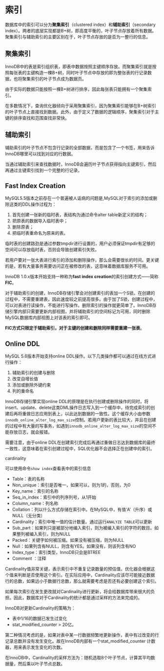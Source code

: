 # 索引

数据库中的索引可以分为**聚集索引**（clustered index）和**辅助索引**（secondary index）。两者的底层实现都是B+树，即高度平衡的，叶子节点存放着所有数据。聚集索引与辅助索引的主要区别在于，叶子节点存放的是否为一整行的信息。

## 聚集索引

InnoDB中的表是索引组织表，即表中数据按照主键顺序存放。而聚集索引就是按照每张表的主键构造一棵B+树，同时叶子节点中存放的即为整张表的行记录数据，也将聚集索引的叶子节点成为数据页。

由于实际的数据只能按照一棵B+树进行排序，因此每张表只能拥有一个聚集索引。

在多数情况下，查询优化器倾向于采用聚集索引，因为聚集索引能够在B+树索引的叶子节点上直接找到数据。此外，由于定义了数据的逻辑顺序，聚集索引对于主键的排序查找和范围查找非常快。

## 辅助索引

辅助索引的叶子节点不包含行记录的全部数据，而是包含了一个书签，用来告诉InnoDB哪里可以找到对应的行数据。

当通过辅助索引来查找数据时，InnoDB会遍历叶子节点获得指向主键索引，然后再通过主键索引找到一个完整的行记录。

## Fast Index Creation

MySQL5.5版本之前存在一个普遍被人诟病的问题是,MySQL对于索引的添加或删除这类的DDL操作过程为：

1. 首先创建一张新的临时表，表结构为通过命令alter table新定义的结构；
2. 把原表的数据导入临时表中；
3. 删除原表；
4. 把临时表重命名为原来的表。

临时表的创建路劲是通过参数tmpdir进行设置的，用户必须保证tmpdir有足够的空间可以存放临时表，否则会导致创建索引失败。

若用户要对一张大表进行索引的添加和删除操作，那么会需要很长的时间。更关键的是，若有大量事务需要访问正在被修改的表，这意味着数据库服务不可用。

InnoDB 1.0.x版本开始支持一种称为**fast index creation**的索引创建方式——简称**FIC**。

对于辅助索引的创建，InnoDB存储引擎会对创建索引的表加一个S锁。在创建的过程中，不需要重建表，因此速度较之前提高很多。由于加了S锁，创建过程中，可以对表进行读操作，不能进行写操作。删除索引的操作就更简单了。InnoDB存储引擎内部只需要更新内部视图，并将辅助索引的空间标记为可用，同时删除MySQL数据库内部视图上对该表的索引即可。

**FIC方式只限定于辅助索引，对于主键的创建和删除同样需要重建一张表**。

## Online DDL

MySQL 5.6版本开始支持online DDL操作。以下几类操作都可以通过在线方式进行操作：

1. 辅助索引的创建与删除
2. 改变自增长值
3. 添加或删除外键约束
4. 列的重命名

InnoDB存储引擎实现online DDL的原理是在执行创建或删除操作的同时，将insert、update、delete这类DML操作日志写入到一个缓存中，待完成索引的创建后再将重做日志应用到表上，以此达到数据的一致性。这个缓存大小由参数`innodb_online_alter_log_max_size`控制。若用户更新的表比较大，并且在创建的过程中有大量的写事务，如遇到`innodb_online_alter_log_max_size`的空间不能存放日志，就会报错。

需要注意，由于online DDL在创建索引完成后再通过重做日志达到数据库的最终一致性，这意味着在索引创建过程中，SQL优化器不会选择正在创建中的索引。

cardinality

可以使用命令`show index`查看表中的索引信息





- Table：表的名称
- Non_unique：索引是否唯一，如果可以，则为1的，否则，为0
- Key_name：索引的名称
- Seq_in_index：索引中的列序列号，从1开始
- Column_name：列名称
- Collation：列以什么方式存储在索引中。在MySQL中，有值‘A’（升序）或NULL（无分类）
- Cardinality：索引中唯一值的估计数量。通过运行`ANALYZE TABLE`可以更新
- Sub_part：如果列只是被部分地编入索引，则为被编入索引的字符的数目。如果整列被编入索引，则为NULL
- Packed：关键字如何被压缩。如果没有被压缩，则为NULL
- Null：如果列含有NULL，则含有YES。如果没有，则该列含有NO
- Index_type：索引类型，InnoDB只会是BTREE
-  Comment ：注释

Cardinality值非常关键，表示索引中不重复记录数量的预估值，优化器会根据这个值来判断是否使用这个索引。在实际应用中，Cardinality应该尽可能接近数据行的总数，如果远小于数据行总数，那么就需要考虑是否还有必要创建这个索引。

如果每次索引在发生更改就对Cardinality进行更新，将会给数据库带来很大的负担。因此，数据库对于Cardinality的统计都是通过采样的方法来完成的。

InnoDB对更新Cardinality的策略为：

- 表中1/16的数据已发生过变化
- stat_modified_counter > 20亿。

第二种情况考虑的是，如果对表中某一行数据频繁地更新操作，表中有过改变的行记录总数并没有发生变化。故在InnoDB内部有一个stat_modified_counter 计数器，用来表示发生变化的次数。

在InnoDB中，Cardinality的采样方法为：随机选取8个叶子节点，计算其平均数据量，然后乘以叶子节点总数。

